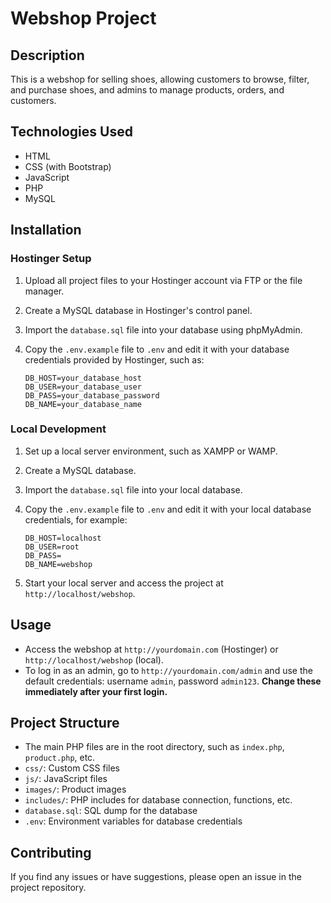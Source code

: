 # Webshop Project

## Description

This is a webshop for selling shoes, allowing customers to browse, filter, and purchase shoes, and admins to manage products, orders, and customers.

## Technologies Used

- HTML
- CSS (with Bootstrap)
- JavaScript
- PHP
- MySQL

## Installation

### Hostinger Setup

1. Upload all project files to your Hostinger account via FTP or the file manager.

2. Create a MySQL database in Hostinger's control panel.

3. Import the `database.sql` file into your database using phpMyAdmin.

4. Copy the `.env.example` file to `.env` and edit it with your database credentials provided by Hostinger, such as:

   ```
   DB_HOST=your_database_host
   DB_USER=your_database_user
   DB_PASS=your_database_password
   DB_NAME=your_database_name
   ```

### Local Development

1. Set up a local server environment, such as XAMPP or WAMP.

2. Create a MySQL database.

3. Import the `database.sql` file into your local database.

4. Copy the `.env.example` file to `.env` and edit it with your local database credentials, for example:

   ```
   DB_HOST=localhost
   DB_USER=root
   DB_PASS=
   DB_NAME=webshop
   ```

5. Start your local server and access the project at `http://localhost/webshop`.

## Usage

- Access the webshop at `http://yourdomain.com` (Hostinger) or `http://localhost/webshop` (local).
- To log in as an admin, go to `http://yourdomain.com/admin` and use the default credentials: username `admin`, password `admin123`. **Change these immediately after your first login.**

## Project Structure

- The main PHP files are in the root directory, such as `index.php`, `product.php`, etc.
- `css/`: Custom CSS files
- `js/`: JavaScript files
- `images/`: Product images
- `includes/`: PHP includes for database connection, functions, etc.
- `database.sql`: SQL dump for the database
- `.env`: Environment variables for database credentials

## Contributing

If you find any issues or have suggestions, please open an issue in the project repository.
